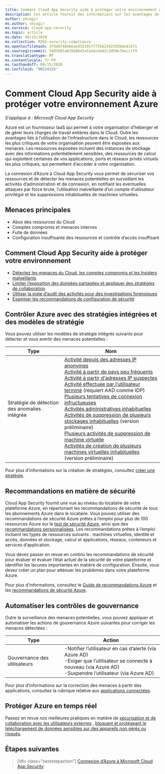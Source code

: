 ```yaml
---
title: Comment Cloud App Security aide à protéger votre environnement Azure
description: Cet article fournit des informations sur les avantages de la connexion de votre application Azure à Cloud App Security à l’aide du connecteur API pour la visibilité et le contrôle de l’utilisation.
author: shsagir
ms.author: shsagir
ms.service: cloud-app-security
ms.topic: article
ms.date: 09/15/2020
ms.collection: M365-security-compliance
ms.openlocfilehash: 3fde8f4de6eaed15191f773562342195bbe41471
ms.sourcegitcommit: 7d05b81a839286d2afae4cdad2c2d59e7becc1f9
ms.translationtype: MT
ms.contentlocale: fr-FR
ms.lasthandoff: 09/15/2020
ms.locfileid: "90524155"
---
```

# <a name="how-cloud-app-security-helps-protect-your-azure-environment"></a>Comment Cloud App Security aide à protéger votre environnement Azure

*S’applique à : Microsoft Cloud App Security*

Azure est un fournisseur IaaS qui permet à votre organisation d’héberger et de gérer leurs charges de travail entières dans le Cloud. Outre les avantages liés à l’utilisation de l’infrastructure dans le Cloud, les ressources les plus critiques de votre organisation peuvent être exposées aux menaces. Les ressources exposées incluent des instances de stockage avec des informations potentiellement sensibles, des ressources de calcul qui exploitent certaines de vos applications, ports et réseaux privés virtuels les plus critiques, qui permettent d’accéder à votre organisation.

La connexion d’Azure à Cloud App Security vous permet de sécuriser vos ressources et de détecter les menaces potentielles en surveillant les activités d’administration et de connexion, en notifiant les éventuelles attaques par force brute, l’utilisation malveillante d’un compte d’utilisateur privilégié et les suppressions inhabituelles de machines virtuelles.

## <a name="main-threats"></a>Menaces principales

- Abus des ressources du Cloud
- Comptes compromis et menaces internes
- Fuite de données
- Configuration insuffisante des ressources et contrôle d’accès insuffisant

## <a name="how-cloud-app-security-helps-to-protect-your-environment"></a>Comment Cloud App Security aide à protéger votre environnement

- [Détectez les menaces du Cloud, les comptes compromis et les Insiders malveillants](best-practices.md#detect-cloud-threats-compromised-accounts-malicious-insiders-and-ransomware)
- [Limiter l’exposition des données partagées et appliquer des stratégies de collaboration](best-practices.md#limit-exposure-of-shared-data-and-enforce-collaboration-policies)
- [Utiliser la piste d’audit des activités pour des investigations forensiques](best-practices.md#use-the-audit-trail-of-activities-for-forensic-investigations)
- [Examiner les recommandations de configuration de sécurité](security-config-azure.md)

## <a name="control-azure-with-built-in-policies-and-policy-templates"></a>Contrôler Azure avec des stratégies intégrées et des modèles de stratégie

Vous pouvez utiliser les modèles de stratégie intégrés suivants pour détecter et vous avertir des menaces potentielles :

| Type | Nom |
| ---- | ---- |
| Stratégie de détection des anomalies intégrée | [Activité depuis des adresses IP anonymes](anomaly-detection-policy.md#activity-from-anonymous-ip-addresses)<br />[Activité à partir de pays peu fréquents](anomaly-detection-policy.md#activity-from-infrequent-country)<br />[Activité à partir d'adresses IP suspectes](anomaly-detection-policy.md#activity-from-suspicious-ip-addresses)<br />[Activité effectuée par l’utilisateur terminé](anomaly-detection-policy.md#activity-performed-by-terminated-user) (requiert AAD comme IDP)<br />[Plusieurs tentatives de connexion infructueuses](anomaly-detection-policy.md#multiple-failed-login-attempts)<br />[Activités administratives inhabituelles](anomaly-detection-policy.md#unusual-activities-by-user)<br />[Activités de suppression de plusieurs stockages inhabituelles](anomaly-detection-policy.md#unusual-activities-by-user) (version préliminaire)<br />[Plusieurs activités de suppression de machine virtuelle](anomaly-detection-policy.md#multiple-delete-vm-activities)<br />[Activités de création de plusieurs machines virtuelles inhabituelles](anomaly-detection-policy.md#unusual-activities-by-user) (version préliminaire) |

Pour plus d’informations sur la création de stratégies, consultez [créer une stratégie](control-cloud-apps-with-policies.md#create-a-policy).

## <a name="security-recommendations"></a>Recommandations en matière de sécurité

Cloud App Security fournit une vue au niveau du locataire de votre plateforme Azure, en répertoriant les recommandations de sécurité de tous les abonnements Azure dans le locataire. Vous pouvez utiliser des recommandations de sécurité Azure prêtes à l’emploi pour plus de 100 ressources Azure sur le [test de sécurité Azure](/azure/security/benchmarks/introduction), ainsi que des [recommandations personnalisées](/azure/security-center/custom-security-policies). Les recommandations prêtes à l’emploi incluent les types de ressources suivants : machines virtuelles, identité et accès, données et stockage, calcul et applications, réseaux, conteneurs et services d’application.

Vous devez passer en revue en continu les recommandations de sécurité pour évaluer et évaluer l’état actuel de la sécurité de votre plateforme et identifier les lacunes importantes en matière de configuration. Ensuite, vous devez créer un plan pour atténuer les problèmes dans votre plateforme Azure.

Pour plus d’informations, consultez le [Guide de recommandations Azure](/azure/security-center/recommendations-reference) et les [recommandations de sécurité Azure](security-config-azure.md).

## <a name="automate-governance-controls"></a>Automatiser les contrôles de gouvernance

Outre la surveillance des menaces potentielles, vous pouvez appliquer et automatiser les actions de gouvernance Azure suivantes pour corriger les menaces détectées :

| Type | Action |
| ---- | ---- |
| Gouvernance des utilisateurs | -Notifier l’utilisateur en cas d’alerte (via Azure AD)<br />-Exiger que l’utilisateur se connecte à nouveau (via Azure AD)<br />-Suspendre l’utilisateur (via Azure AD) |

Pour plus d’informations sur la correction des menaces à partir des applications, consultez la rubrique relative aux [applications connectées](governance-actions.md).

## <a name="protect-azure-in-real-time"></a>Protéger Azure en temps réel

Passez en revue nos meilleures pratiques en matière de [sécurisation et de collaboration avec les utilisateurs externes](best-practices.md#secure-collaboration-with-external-users-by-enforcing-real-time-session-controls) , [bloquant et protégeant le téléchargement de données sensibles sur des appareils non gérés ou risqués](best-practices.md#block-and-protect-download-of-sensitive-data-to-unmanaged-or-risky-devices).

## <a name="next-steps"></a>Étapes suivantes

> [!div class="nextstepaction"]
> [Connexion d’Azure à Microsoft Cloud App Security](connect-azure-to-microsoft-cloud-app-security.md)
